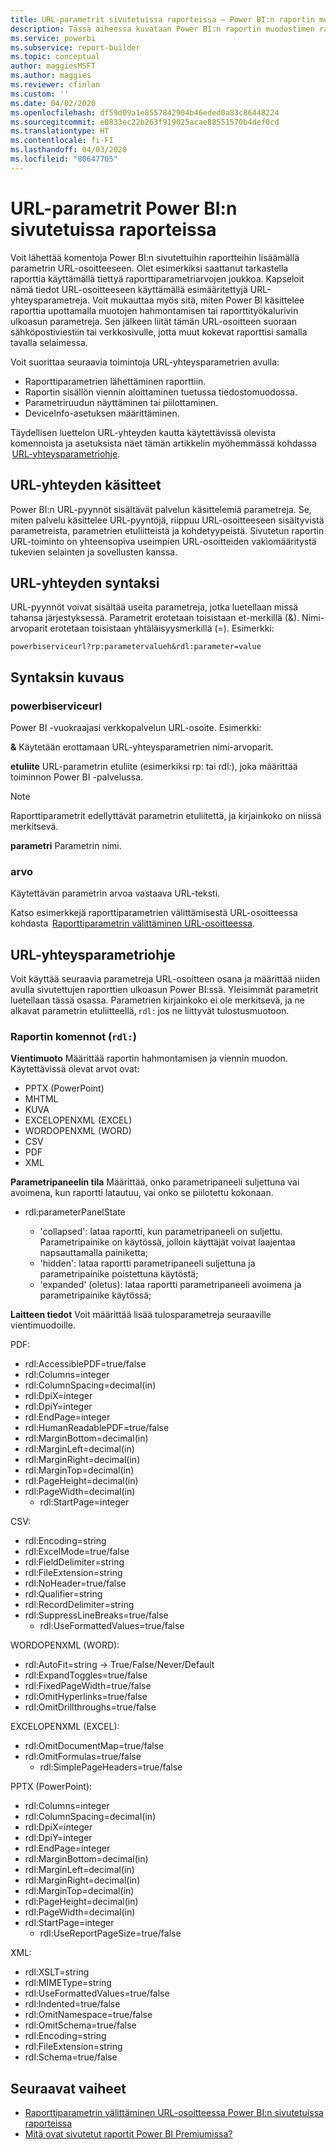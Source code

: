```yaml
---
title: URL-parametrit sivutetuissa raporteissa – Power BI:n raportin muodostin
description: Tässä aiheessa kuvataan Power BI:n raportin muodostimen raporttiparametrien yleisiä käyttötarkoituksia, määritettäviä ominaisuuksia ja paljon muuta.
ms.service: powerbi
ms.subservice: report-builder
ms.topic: conceptual
author: maggiesMSFT
ms.author: maggies
ms.reviewer: cfinlan
ms.custom: ''
ms.date: 04/02/2020
ms.openlocfilehash: df59d09a1e8557842904b46eded0a83c86448224
ms.sourcegitcommit: e0833ec22b263f919025acae88551570b4def0cd
ms.translationtype: HT
ms.contentlocale: fi-FI
ms.lasthandoff: 04/03/2020
ms.locfileid: "80647705"
---
```

# <a name="url-parameters-in-paginated-reports-in-power-bi"></a>URL-parametrit Power BI:n sivutetuissa raporteissa

Voit lähettää komentoja Power BI:n sivutettuihin raportteihin lisäämällä parametrin URL-osoitteeseen. Olet esimerkiksi saattanut tarkastella raporttia käyttämällä tiettyä raporttiparametriarvojen joukkoa. Kapseloit nämä tiedot URL-osoitteeseen käyttämällä esimääritettyjä URL-yhteysparametreja. Voit mukauttaa myös sitä, miten Power BI käsittelee raporttia upottamalla muotojen hahmontamisen tai raporttityökalurivin ulkoasun parametreja. Sen jälkeen liität tämän URL-osoitteen suoraan sähköpostiviestiin tai verkkosivulle, jotta muut kokevat raporttisi samalla tavalla selaimessa. 

Voit suorittaa seuraavia toimintoja URL-yhteysparametrien avulla: 

- Raporttiparametrien lähettäminen raporttiin. 
- Raportin sisällön viennin aloittaminen tuetussa tiedostomuodossa. 
- Parametriruudun näyttäminen tai piilottaminen. 
- DeviceInfo-asetuksen määrittäminen. 

Täydellisen luettelon URL-yhteyden kautta käytettävissä olevista komennoista ja asetuksista näet tämän artikkelin myöhemmässä kohdassa  [URL-yhteysparametriohje](#url-access-parameter-reference). 

## <a name="url-access-concepts"></a>URL-yhteyden käsitteet 

Power BI:n URL-pyynnöt sisältävät palvelun käsittelemiä parametreja. Se, miten palvelu käsittelee URL-pyyntöjä, riippuu URL-osoitteeseen sisältyvistä parametreista, parametrien etuliitteistä ja kohdetyypeistä. Sivutetun raportin URL-toiminto on yhteensopiva useimpien URL-osoitteiden vakiomääritystä tukevien selainten ja sovellusten kanssa. 

## <a name="url-access-syntax"></a>URL-yhteyden syntaksi 

URL-pyynnöt voivat sisältää useita parametreja, jotka luetellaan missä tahansa järjestyksessä. Parametrit erotetaan toisistaan et-merkillä (&). Nimi-arvoparit erotetaan toisistaan yhtäläisyysmerkillä (=). Esimerkki:

```
powerbiserviceurl?rp:parametervalueh&rdl:parameter=value  
```

## <a name="syntax-description"></a>Syntaksin kuvaus 

### <a name="powerbiserviceurl"></a>powerbiserviceurl 

Power BI -vuokraajasi verkkopalvelun URL-osoite. Esimerkki: 

**&** Käytetään erottamaan URL-yhteysparametrien nimi-arvoparit.

**etuliite** URL-parametrin etuliite (esimerkiksi rp: tai rdl:), joka määrittää toiminnon Power BI -palvelussa. 

> [!NOTE]
> Raporttiparametrit edellyttävät parametrin etuliitettä, ja kirjainkoko on niissä merkitsevä. 

**parametri** Parametrin nimi. 

### <a name="value"></a>arvo 

Käytettävän parametrin arvoa vastaava URL-teksti. 

Katso esimerkkejä raporttiparametrien välittämisestä URL-osoitteessa kohdasta  [Raporttiparametrin välittäminen URL-osoitteessa](report-builder-url-pass-parameters.md).

## <a name="url-access-parameter-reference"></a>URL-yhteysparametriohje

Voit käyttää seuraavia parametreja URL-osoitteen osana ja määrittää niiden avulla sivutettujen raporttien ulkoasun Power BI:ssä. Yleisimmät parametrit luetellaan tässä osassa. Parametrien kirjainkoko ei ole merkitsevä, ja ne alkavat parametrin etuliitteellä, `rdl:` jos ne liittyvät tulostusmuotoon.  

### <a name="report-commands-rdl"></a>Raportin komennot (`rdl:`) 

**Vientimuoto** Määrittää raportin hahmontamisen ja viennin muodon. Käytettävissä olevat arvot ovat:
 
- PPTX (PowerPoint)
- MHTML 
- KUVA 
- EXCELOPENXML (EXCEL) 
- WORDOPENXML (WORD) 
- CSV 
- PDF 
- XML 

**Parametripaneelin tila** Määrittää, onko parametripaneeli suljettuna vai avoimena, kun raportti latautuu, vai onko se piilotettu kokonaan.

-   rdl:parameterPanelState

    - 'collapsed': lataa raportti, kun parametripaneeli on suljettu. Parametripainike on käytössä, jolloin käyttäjät voivat laajentaa napsauttamalla painiketta;
    - 'hidden': lataa raportti parametripaneeli suljettuna ja parametripainike poistettuna käytöstä;
    - 'expanded' (oletus): lataa raportti parametripaneeli avoimena ja parametripainike käytössä;

**Laitteen tiedot** Voit määrittää lisää tulosparametreja seuraaville vientimuodoille. 

PDF:

- rdl:AccessiblePDF=true/false
- rdl:Columns=integer
- rdl:ColumnSpacing=decimal(in)
- rdl:DpiX=integer
- rdl:DpiY=integer
- rdl:EndPage=integer
- rdl:HumanReadablePDF=true/false
- rdl:MarginBottom=decimal(in)
- rdl:MarginLeft=decimal(in)
- rdl:MarginRight=decimal(in)
- rdl:MarginTop=decimal(in)
- rdl:PageHeight=decimal(in)
- rdl:PageWidth=decimal(in)
    - rdl:StartPage=integer
    
CSV:

- rdl:Encoding=string
- rdl:ExcelMode=true/false
- rdl:FieldDelimiter=string
- rdl:FileExtension=string
- rdl:NoHeader=true/false
- rdl:Qualifier=string
- rdl:RecordDelimiter=string
- rdl:SuppressLineBreaks=true/false
    - rdl:UseFormattedValues=true/false
    
WORDOPENXML (WORD):

- rdl:AutoFit=string -> True/False/Never/Default
- rdl:ExpandToggles=true/false
- rdl:FixedPageWidth=true/false
- rdl:OmitHyperlinks=true/false
- rdl:OmitDrillthroughs=true/false

EXCELOPENXML (EXCEL):

- rdl:OmitDocumentMap=true/false
- rdl:OmitFormulas=true/false
    - rdl:SimplePageHeaders=true/false
    
PPTX (PowerPoint):
 
- rdl:Columns=integer
- rdl:ColumnSpacing=decimal(in)
- rdl:DpiX=integer
- rdl:DpiY=integer
- rdl:EndPage=integer
- rdl:MarginBottom=decimal(in)
- rdl:MarginLeft=decimal(in)
- rdl:MarginRight=decimal(in)
- rdl:MarginTop=decimal(in)
- rdl:PageHeight=decimal(in)
- rdl:PageWidth=decimal(in)
- rdl:StartPage=integer
    - rdl:UseReportPageSize=true/false

XML:

- rdl:XSLT=string
- rdl:MIMEType=string
- rdl:UseFormattedValues=true/false
- rdl:Indented=true/false
- rdl:OmitNamespace=true/false
- rdl:OmitSchema=true/false
- rdl:Encoding=string
- rdl:FileExtension=string
- rdl:Schema=true/false

## <a name="next-steps"></a>Seuraavat vaiheet

- [Raporttiparametrin välittäminen URL-osoitteessa Power BI:n sivutetuissa raporteissa](report-builder-url-pass-parameters.md)
- [Mitä ovat sivutetut raportit Power BI Premiumissa?](paginated-reports-report-builder-power-bi.md)
